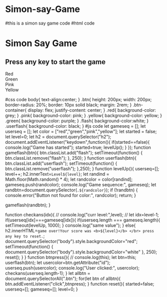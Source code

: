 # Simon-say-Game
#this is a simon say game code 
#html code
<!DOCTYPE html>
<html>
  <head>
    <title>Simon Say Game</title>
    <link rel="stylesheet" href="styles.css" />
  </head>
  <body>
    <h1>Simon Say Game</h1>
    <h2>Press any key to start the game</h2>
    <div class="btn-container">
      <div class="line1">
        <div class="btn red" type="button" id="red">Red</div>
        <div class="btn green" type="button" id="green">Green</div>
      </div>
      <div class="line2">
        <div class="btn pink" type="button" id="pink">Pink</div>
        <div class="btn yellow" type="button" id="yellow">Yellow</div>
      </div>
    </div>
    <script src="script.js"></script>
  </body>
</html>

#css code
body{
  text-align:center;
}
.btn{
  height: 200px;
  width: 200px;
  border-radius: 20%;
  border: 10px solid black;
  margin: 2rem;
}
.btn-container{
  display: flex;
  justify-content: center;
}
.red{
  background-color: grey;
}
.pink{
  background-color: pink;
}
.yellow{
  background-color: yellow;
}
.green{
  background-color: purple;
}
.flash{
  background-color:white;
}
.userflash{
  background-color: black;
}
#js code
let gameseq = [];
let userseq = [];
let color = ["red","green","pink","yellow"];
let started = false;
let level=0;
let h2 = document.querySelector("h2");
document.addEventListener("keydown",function(){
  if(started==false){
    console.log("Game has started");
    started=true;
    levelUp();
  }
});
function gameflash(btn){
  btn.classList.add("flash");
  setTimeout(function() {
    btn.classList.remove("flash");
  }, 250);
}
function userflash(btn){
  btn.classList.add("userflash");
  setTimeout(function() {
    btn.classList.remove("userflash");
  },250);
}
function levelUp(){
  userseq=[];
  level++;
  h2.innerText=`Level${level}`;
  let randind = Math.floor(Math.random() * 4);
  let randcolor = color[randind];
  gameseq.push(randcolor);
  console.log("Game sequence:", gameseq);
  let randbtn=document.querySelector(`.${randcolor}`);
  if (!randbtn) {
    console.error("Button not found for color:", randcolor);
    return;
  }

  gameflash(randbtn);
}

function checkans(idx){
  // console.log("curr level:",level);
  // let idx=level-1;
  if(userseq[idx]===gameseq[idx]){
    if(userseq.length === gameseq.length){
      setTimeout(levelUp, 1000);
    }
    console.log("same value");
  }
  else{
    h2.innerHTML=`game over!Your score was <b>${level}</b> </br> press any key to reset.`;
    document.querySelector("body").style.backgroundColor="red";
    setTimeout(function() {
      document.querySelector("body").style.backgroundColor="white"
    }, 250);
    reset();
  }
}
function btnpress(){
  // console.log(this);
  let btn=this;
  userflash(btn);
  let usercolor=btn.getAttribute("id");
  userseq.push(usercolor);
  console.log("User clicked:", usercolor);
  checkans(userseq.length-1);
}
let allbtn = document.querySelectorAll(".btn");
for(let btn of allbtn){
  btn.addEventListener("click",btnpress);
}
function reset(){
  started=false;
  userseq=[];
  gameseq=[];
  level=0;
}
